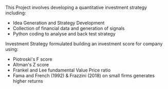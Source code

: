 This Project involves developing a quantitative investment strategy including:
- Idea Generation and Strategy Development
- Collection of financial data and generation of signals
- Python coding to analyse and back test strategy


Investment Strategy formulated building an investment score for company using:
- Piotroski's F score
- Altman's Z score
- Frankel and Lee fundamental Value Price ratio
- Fama and French (1992) & Frazzini (2018) on small firms generates higher returns

